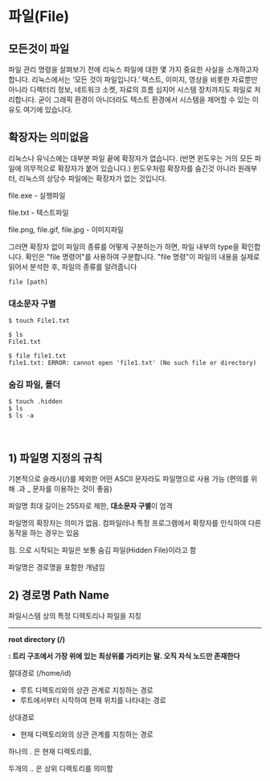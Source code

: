 # 파일(File)

## **모든것이 파일**

파일 관리 명령을 살펴보기 전에 리눅스 파일에 대한 몇 가지 중요한 사실을 소개하고자 합니다. 리눅스에서는 ‘모든 것이 파일입니다.’ 텍스트, 이미지, 영상을 비롯한 자료뿐만 아니라 디렉터리 정보, 네트워크 소켓, 자료의 흐름 심지어 시스템 장치까지도 파일로 처리합니다. 굳이 그래픽 환경이 아니더라도 텍스트 환경에서 시스템을 제어할 수 있는 이유도 여기에 있습니다.

## **확장자는 의미없음**

리눅스나 유닉스에는 대부분 파일 끝에 확장자가 없습니다. (반면 윈도우는 거의 모든 파일에 의무적으로 확장자가 붙어 있습니다.) 윈도우처럼 확장자를 숨긴것 아니라 원래부터, 리눅스의 상당수 파일에는 확장자가 없는 것입니다.

file.exe - 실행파일

file.txt - 텍스트파일

file.png, file.gif, file.jpg - 이미지파일

그러면 확장자 없이 파일의 종류를 어떻게 구분하는가 하면, 파일 내부의 type을 확인합니다.  확인은 "file 명령어"를 사용하여 구분합니다. "file 명령"이 파일의 내용을 실제로 읽어서 분석한 후, 파일의 종류를 알려줍니다

```
file [path]
```

### 대소문자 구별
```
$ touch File1.txt

$ ls
File1.txt

$ file file1.txt
file1.txt: ERROR: cannot open 'file1.txt' (No such file or directory)
```
### 숨김 파일, 폴더
```
$ touch .hidden
$ ls
$ ls -a
```

<br>

## **1) 파일명 지정의 규칙**

기본적으로 슬래시(/)를 제외한 어떤 ASCII 문자라도 파일명으로 사용 가능 (편의를 위해 .과 _ 문자를 이용하는 것이 좋음)

파일명 최대 길이는 255자로 제한, **대소문자 구별**이 엄격

파일명의 확장자는 의미가 없음. 컴파일러나 특정 프로그램에서 확장자를 인식하여 다른 동작을 하는 경우는 있음

점. 으로 시작되는 파일은 보통 숨김 파일(Hidden File)이라고 함

파일명은 경로명을 포함한 개념임

## **2) 경로명 Path Name**

파일시스템 상의 특정 디렉토리나 파일을 지칭

****

**root directory (/)**

**: 트리 구조에서 가장 위에 있는 최상위를 가리키는 말. 오직 자식 노드만 존재한다**

절대경로 (/home/id)

- 루트 디렉토리와의 상관 관계로 지칭하는 경로
- 루트에서부터 시작하여 현재 위치를 나타내는 경로

상대경로

- 현재 디렉토리와의 상관 관계를 지칭하는 경로

하나의 . 은  현재 디렉토리를,

두개의 .. 은 상위 디렉토리를 의미함
